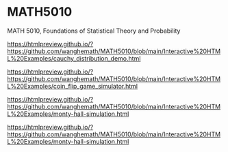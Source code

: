 # MATH5010
MATH 5010, Foundations of Statistical Theory and Probability

https://htmlpreview.github.io/?https://github.com/wanghemath/MATH5010/blob/main/Interactive%20HTML%20Examples/cauchy_distribution_demo.html

https://htmlpreview.github.io/?https://github.com/wanghemath/MATH5010/blob/main/Interactive%20HTML%20Examples/coin_flip_game_simulator.html

https://htmlpreview.github.io/?https://github.com/wanghemath/MATH5010/blob/main/Interactive%20HTML%20Examples/monty-hall-simulation.html

https://htmlpreview.github.io/?https://github.com/wanghemath/MATH5010/blob/main/Interactive%20HTML%20Examples/monty-hall-simulation.html
